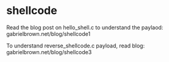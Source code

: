 # shellcode
Read the blog post on hello_shell.c to understand the paylaod: gabrielbrown.net/blog/shellcode1

To understand reverse_shellcode.c payload, read blog: gabrielbrown.net/blog/shellcode3
